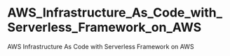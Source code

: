 # AWS_Infrastructure_As_Code_with_Serverless_Framework_on_AWS
AWS Infrastructure As Code with Serverless Framework on AWS
